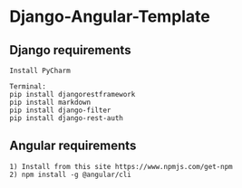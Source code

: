 # Django-Angular-Template

## Django requirements
```
Install PyCharm

Terminal:
pip install djangorestframework
pip install markdown       
pip install django-filter  
pip install django-rest-auth
```

## Angular requirements
```
1) Install from this site https://www.npmjs.com/get-npm
2) npm install -g @angular/cli
```
